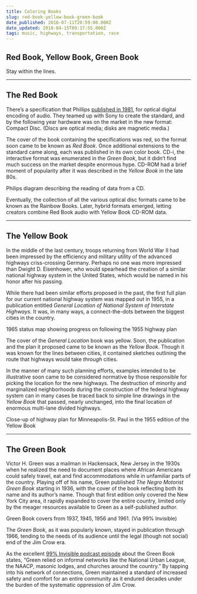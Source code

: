 ```yaml
---
title: Coloring Books
slug: red-book-yellow-book-green-book
date_published: 2016-07-11T20:59:00.000Z
date_updated: 2018-04-15T09:17:55.000Z
tags: music, highways, transportation, race
---
```


## Red Book, Yellow Book, Green Book

Stay within the lines.

---

## The Red Book

There’s a specification that Phillips [published in 1981](http://www.philips-historische-producten.nl/cd-uk.html), for optical digital encoding of audio. They teamed up with Sony to create the standard, and by the following year hardware was on the market in the new format: Compact Disc. (Discs are optical media; disks are magnetic media.)

The cover of the book containing the specifications was red, so the format soon came to be known as *Red Book*. Once additional extensions to the standard came along, each was published in its own color book. CD-i, the interactive format was enumerated in the *Green Book*, but it didn’t find much success on the market despite enormous hype. CD-ROM had a brief moment of popularity after it was described in the *Yellow Book* in the late 80s.

Philips diagram describing the reading of data from a CD.

Eventually, the collection of all the various optical disc formats came to be known as the Rainbow Books. Later, hybrid formats emerged, letting creators combine Red Book audio with Yellow Book CD-ROM data.

---

## The Yellow Book

In the middle of the last century, troops returning from World War II had been impressed by the efficiency and military utility of the advanced highways criss-crossing Germany. Perhaps no one was more impressed than Dwight D. Eisenhower, who would spearhead the creation of a similar national highway system in the United States, which would be named in his honor after his passing.

While there had been similar efforts proposed in the past, the first full plan for our current national highway system was mapped out in 1955, in a publication entitled *General Location of National System of Interstate Highways*. It was, in many ways, a connect-the-dots between the biggest cities in the country.

1965 status map showing progress on following the 1955 highway plan

The cover of the *General Location* book was yellow. Soon, the publication and the plan it proposed came to be known as the *Yellow Book*. Though it was known for the lines between cities, it contained sketches outlining the route that highways would take *through* cities.

In the manner of many such planning efforts, examples intended to be illustrative soon came to be considered normative by those responsible for picking the location for the new highways. The destruction of minority and marginalized neighborhoods during the construction of the federal highway system can in many cases be traced back to simple line drawings in the *Yellow Book* that passed, nearly unchanged, into the final location of enormous multi-lane divided highways.

Close-up of highway plan for Minneapolis-St. Paul in the 1955 edition of the Yellow Book

---

## The Green Book

Victor H. Green was a mailman in Hackensack, New Jersey in the 1930s when he realized the need to document places where African Americans could safely travel, eat and find accommodations while in unfamiliar parts of the country. Playing off of his name, Green published *The Negro Motorist Green Book* starting in 1936, with the cover of the book reflecting both its name and its author’s name. Though that first edition only covered the New York City area, it rapidly expanded to cover the entire country, limited only by the meager resources available to Green as a self-published author.

Green Book covers from 1937, 1945, 1956 and 1961. (Via 99% Invisible)

The *Green Book*, as it was popularly known, stayed in publication through 1966, tending to the needs of its audience until the legal (though not social) end of the Jim Crow era.

As the excellent [99% Invisible podcast episode](https://99percentinvisible.org/episode/the-green-book/) about the Green Book states, “Green relied on informal networks like the National Urban League, the NAACP, masonic lodges, and churches around the country.” By tapping into his network of connections, Green maintained a standard of increased safety and comfort for an entire community as it endured decades under the burden of the systematic oppression of Jim Crow.
